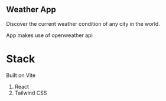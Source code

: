 ## Weather App

Discover the current weather condition of any city in the world.

App makes use of openweather api

# Stack
Built on Vite

1. React
2. Tailwind CSS